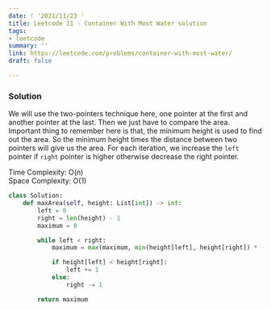 ```yaml
---
date: ! '2021/11/23 '
title: Leetcode 11 - Container With Most Water solution
tags:
- leetcode
summary: ''
link: https://leetcode.com/problems/container-with-most-water/
draft: false

---
```

### Solution

We will use the two-pointers technique here, one pointer at the first and another pointer at the last. Then we just have to compare the area. Important thing to remember here is that, the minimum height is used to find out the area. So the minimum height times the distance between two pointers will give us the area. For each iteration, we increase the `left` pointer if `right` pointer is higher otherwise decrease the right pointer.

Time Complexity: O(n)  
Space Complexity: O(1)

```python
class Solution:
    def maxArea(self, height: List[int]) -> int:
        left = 0
        right = len(height) - 1
        maximum = 0

        while left < right:
            maximum = max(maximum, min(height[left], height[right]) * (right - left))

            if height[left] < height[right]:
                left += 1
            else:
                right -= 1

        return maximum
```
